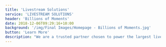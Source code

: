```yaml
---
title: 'Livestream Solutions'
service: 'LIVESTREAM SOLUTIONS'
header: 'Billions of Moments'
date: 2018-12-06T09:29:16+10:00
background: '/img/Final Images/Homepage - Billions of Moments.jpg'
button: 'Learn More'
description: "We are a trusted partner chosen to power the largest live streaming events in the world. We co-create with our customers to enable exceptional interactive experiences, brought to life with our clients’ most valuable data, media and content. "
---
```




